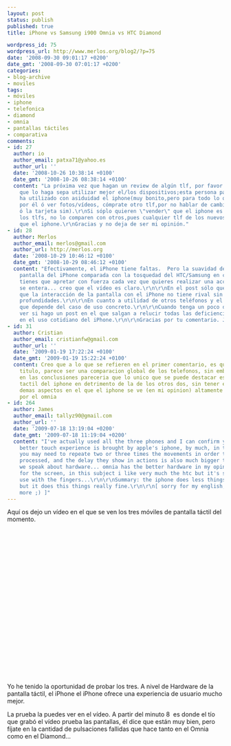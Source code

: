 ```yaml
---
layout: post
status: publish
published: true
title: iPhone vs Samsung i900 Omnia vs HTC Diamond

wordpress_id: 75
wordpress_url: http://www.merlos.org/blog2/?p=75
date: '2008-09-30 09:01:17 +0200'
date_gmt: '2008-09-30 07:01:17 +0200'
categories:
- blog-archive
- moviles
tags:
- móviles
- iphone
- telefonica
- diamond
- omnia
- pantallas táctiles
- comparativa
comments:
- id: 27
  author: io
  author_email: patxa71@yahoo.es
  author_url: ''
  date: '2008-10-26 10:38:14 +0100'
  date_gmt: '2008-10-26 08:38:14 +0100'
  content: "La próxima vez que hagan un review de algún tlf, por favor que la persona
    que lo haga sepa utilizar mejor el/los dispositivos;esta persona parece que sólo
    ha utilizado con asiduidad el iphone(muy bonito,pero para todo lo que no sea hablar
    por él ó ver fotos/vídeos, cómprate otro tlf,por no hablar de cambiar la batería
    ó la tarjeta sim).\r\nSi sóplo quieren \"vender\" que el iphone es el sumum de
    los tlfs, no lo comparen con otros,pues cualquier tlf de los nuevos, es más útil
    que el iphone.\r\nGracias y no deja de ser mi opinión."
- id: 28
  author: Merlos
  author_email: merlos@gmail.com
  author_url: http://merlos.org
  date: '2008-10-29 10:46:12 +0100'
  date_gmt: '2008-10-29 08:46:12 +0100'
  content: "Efectivamente, el iPhone tiene faltas.  Pero la suavidad de uso de la
    pantalla del iPhone comparada con la tosquedad del HTC/Samsung en cuya pantalla
    tienes que apretar con fuerza cada vez que quieres realizar una acción y no siempre
    se entera... creo que el vídeo es claro.\r\n\r\nEn el post sólo quería puntualizar
    que la interacción de la pantalla con el iPhone no tiene rival sin entrar en más
    profundidades.\r\n\r\nEn cuanto a utilidad de otros teléfonos y el iPhone, diría
    que depende del caso de uso concreto.\r\n\r\nCuando tenga un poco de tiempo, a
    ver si hago un post en el que salgan a relucir todas las deficiencias que he encontrado
    en el uso cotidiano del iPhone.\r\n\r\nGracias por tu comentario. Juan."
- id: 31
  author: Cristian
  author_email: cristianfw@gmail.com
  author_url: ''
  date: '2009-01-19 17:22:24 +0100'
  date_gmt: '2009-01-19 15:22:24 +0100'
  content: Creo que a lo que se refieren en el primer comentario, es que ya en el
    titulo, parece ser una comparacion global de los telefonos, sin embargo despues
    en las conclusiones pareceria que lo unico que se puede destacar es la pantalla
    tactil del iphone en detrimento de la de los otros dos, sin tener en cuenta los
    demas aspectos en el que el iphone se ve (en mi opinion) altamente superado sobretodo
    por el omnia
- id: 264
  author: James
  author_email: tallyz90@gmail.com
  author_url: ''
  date: '2009-07-18 13:19:04 +0200'
  date_gmt: '2009-07-18 11:19:04 +0200'
  content: "I've actually used all the three phones and I can confirm you that the
    better touch experience is brought by apple's iphone, by much, in the other phones
    you may need to repeate two or three times the movements in order to be properly
    processed, and the delay they show in actions is also much bigger that iphone.\r\n\r\nIf
    we speak about hardware... omnia has the better hardware in my opinion, except
    for the screen, in this subject i like very much the htc but it's so small to
    use with the fingers...\r\n\r\nSummary: the iphone does less things than the others
    but it does this things really fine.\r\n\r\n[ sorry for my english, i've to practice
    more ;) ]"
---
```

<p>Aquí os dejo un vídeo en el que se ven los tres móviles de pantalla táctil del momento.</p>
<p><object classid="clsid:d27cdb6e-ae6d-11cf-96b8-444553540000" width="425" height="344" codebase="http://download.macromedia.com/pub/shockwave/cabs/flash/swflash.cab#version=6,0,40,0"><param name="allowFullScreen" value="true" /><param name="src" value="http://www.youtube.com/v/EptXbAG97n0&amp;hl=en&amp;fs=1" /><embed type="application/x-shockwave-flash" width="425" height="344" src="http://www.youtube.com/v/EptXbAG97n0&amp;hl=en&amp;fs=1" allowfullscreen="true"></embed></object></p>
<p>Yo he tenido la oportunidad de probar los tres. A nivel de Hardware de la pantalla táctil, el iPhone el iPhone ofrece una experiencia de usuario mucho mejor.</p>
<p>La prueba la puedes ver en el vídeo. A partir del minuto 8  es donde el tío que grabó el vídeo prueba las pantallas, él dice que están muy bien, pero fíjate en la cantidad de pulsaciones fallidas que hace tanto en el Omnia como en el Diamond...</p>
